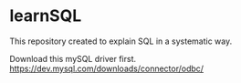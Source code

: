 # learnSQL
This repository created to explain SQL in a systematic way.

Download this mySQL driver first.
https://dev.mysql.com/downloads/connector/odbc/ 